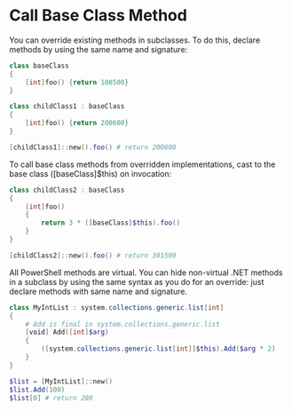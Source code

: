 # Call Base Class Method

You can override existing methods in subclasses. To do this, declare methods by using the same name and signature:

```PowerShell
class baseClass
{
	[int]foo() {return 100500}
}

class childClass1 : baseClass
{
	[int]foo() {return 200600}
}

[childClass1]::new().foo() # return 200600
```

To call base class methods from overridden implementations, cast to the base class ([baseClass]$this) on invocation:

```PowerShell
class childClass2 : baseClass
{
	[int]foo()
	{
		return 3 * ([baseClass]$this).foo()
	}
}

[childClass2]::new().foo() # return 301500
```

All PowerShell methods are virtual. You can hide non-virtual .NET methods in a subclass by using the same syntax as you do for an override: just declare methods with same name and signature.

```PowerShell
class MyIntList : system.collections.generic.list[int]
{
	# Add is final in system.collections.generic.list
	[void] Add([int]$arg)
	{
		([system.collections.generic.list[int]]$this).Add($arg * 2)
	}
}

$list = [MyIntList]::new()
$list.Add(100)
$list[0] # return 200
```